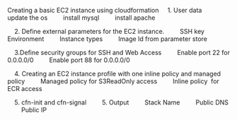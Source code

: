 Creating a basic EC2 instance using cloudformation 
    1. User data 
        update the os
        install mysql 
        install apache

    2. Define external parameters for the EC2 instance. 
        SSH key
        Environment
        Instance types
        Image Id from parameter store

    3.Define security groups for SSH and Web Access 
        Enable port 22 for 0.0.0.0/0
        Enable port 88 for 0.0.0.0/0

    4. Creating an EC2 instance profile with one inline policy and managed policy 
        Managed policy for S3ReadOnly access
        Inline policy  for ECR access 

    5. cfn-init and cfn-signal
    
    5. Output 
        Stack Name
        Public DNS
        Public IP